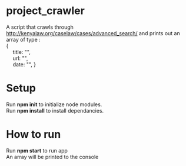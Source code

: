 # project_crawler

A script that crawls through http://kenyalaw.org/caselaw/cases/advanced_search/ and prints out an array of type :\
{\
&emsp; title: "",\
&emsp; url: "",\
&emsp; date: "",
}

# Setup
Run **npm init** to initialize node modules.\
Run **npm install** to install dependancies.

# How to run
Run **npm start** to run app\
An array will be printed to the console
